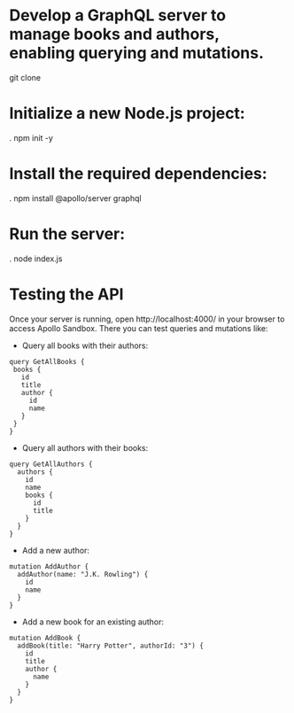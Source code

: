 # Develop a GraphQL server to manage books and authors, enabling querying and mutations.
 git clone 
# Initialize a new Node.js project: 
. npm init -y
# Install the required dependencies:
. npm install @apollo/server graphql
# Run the server:
. node index.js

# Testing the API
Once your server is running, open http://localhost:4000/ in your browser to access Apollo Sandbox. There you can test queries and mutations like:
- Query all books with their authors:
 ```
query GetAllBooks {
  books {
    id
    title
    author {
      id
      name
    }
  }
}
```
- Query all authors with their books:
```
query GetAllAuthors {
  authors {
    id
    name
    books {
      id
      title
    }
  }
}
```
- Add a new author:
```
mutation AddAuthor {
  addAuthor(name: "J.K. Rowling") {
    id
    name
  }
}
```
- Add a new book for an existing author:
```
mutation AddBook {
  addBook(title: "Harry Potter", authorId: "3") {
    id
    title
    author {
      name
    }
  }
}
```



